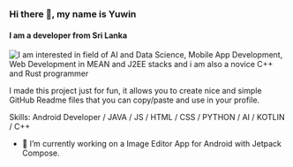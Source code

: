 
### Hi there 👋, my name is Yuwin
#### I am a developer from Sri Lanka
![I am interested in field of AI and Data Science, Mobile App Development, Web Development in MEAN and J2EE stacks and i am also a novice C++ and Rust programmer](https://images.unsplash.com/photo-1587620962725-abab7fe55159?ixlib=rb-1.2.1&ixid=MnwxMjA3fDB8MHxwaG90by1wYWdlfHx8fGVufDB8fHx8&auto=format&fit=crop&w=1331&q=80)

I made this project just for fun, it allows you to create nice and simple GitHub Readme files that you can copy/paste and use in your profile.

Skills: Android Developer / JAVA / JS / HTML / CSS / PYTHON / AI / KOTLIN / C++ 

- 🔭 I’m currently working on a Image Editor App for Android with Jetpack Compose. 





